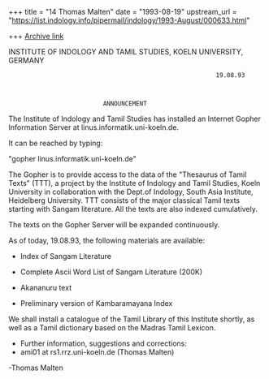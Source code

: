 +++
title = "14 Thomas Malten"
date = "1993-08-19"
upstream_url = "https://list.indology.info/pipermail/indology/1993-August/000633.html"

+++
[Archive link](https://list.indology.info/pipermail/indology/1993-August/000633.html)



   INSTITUTE OF INDOLOGY AND TAMIL STUDIES, KOELN UNIVERSITY, GERMANY

                                                             19.08.93



                              ANNOUNCEMENT


The Institute of Indology and Tamil Studies has installed an Internet
Gopher Information Server at linus.informatik.uni-koeln.de.

It can be reached by typing:

"gopher linus.informatik.uni-koeln.de"

The Gopher is to provide access to the data of the "Thesaurus of Tamil
Texts" (TTT), a project by the Institute of Indology and Tamil Studies,
Koeln University in collaboration with the Dept.of Indology, South Asia
Institute, Heidelberg University. TTT consists of the major classical
Tamil texts starting with Sangam literature. All the texts are also
indexed cumulatively.

The texts on the Gopher Server will be expanded continuously.

As of today, 19.08.93, the following materials are available:

- Index of Sangam Literature

- Complete Ascii Word List of Sangam Literature (200K)

- Akananuru text

- Preliminary version of Kambaramayana Index

We shall install a catalogue of the Tamil Library of this Institute
shortly, as well as a Tamil dictionary based on the Madras Tamil
Lexicon.


* Further information, suggestions and corrections:
* ami01 at rs1.rrz.uni-koeln.de (Thomas Malten)



-Thomas Malten





